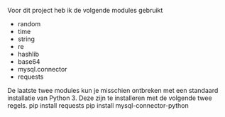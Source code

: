 Voor dit project heb ik de volgende modules gebruikt
 - random
 - time
 - string
 - re
 - hashlib
 - base64
 - mysql.connector
 - requests

De laatste twee modules kun je misschien ontbreken met een standaard installatie van Python 3. Deze zijn te installeren met de volgende twee regels.
pip install requests
pip install mysql-connector-python

